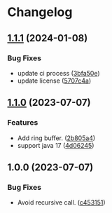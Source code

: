 # Changelog

## [1.1.1](https://github.com/teletha/primavera/compare/v1.1.0...v1.1.1) (2024-01-08)


### Bug Fixes

* update ci process ([3bfa50e](https://github.com/teletha/primavera/commit/3bfa50e3b80c0bdabd782a3ad47f57cf05ec03ff))
* update license ([5707c4a](https://github.com/teletha/primavera/commit/5707c4a9b200a1ff654496009e30c7a6e732d18d))

## [1.1.0](https://github.com/teletha/primavera/compare/v1.0.0...v1.1.0) (2023-07-07)


### Features

* Add ring buffer. ([2b805a4](https://github.com/teletha/primavera/commit/2b805a4eeddc0788e9fa8f08fe2112c65f728725))
* support java 17 ([4d06245](https://github.com/teletha/primavera/commit/4d06245d4049c59a0db6de790caf1e195b368840))

## 1.0.0 (2023-07-07)


### Bug Fixes

* Avoid recursive call. ([c453151](https://github.com/teletha/primavera/commit/c45315177edc82f1428762dcc20d71af1912c6ab))
